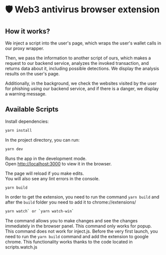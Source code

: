 # 🛡️ Web3 antivirus browser extension
## How it works?

 We inject a script into the user's page, which wraps the user's wallet calls in our proxy wrapper.

Then, we pass the information to another script of ours, which makes a request to our backend service, analyzes the invoked transaction, and returns data about it, including possible detections. We display the analysis results on the user's page.

Additionally, in the background, we check the websites visited by the user for phishing using our backend service, and if there is a danger, we display a warning message.

## Available Scripts

Install dependencies:

```bash
yarn install
```


In the project directory, you can run:

```bash
yarn dev
```

Runs the app in the development mode.\
Open [http://localhost:3000](http://localhost:3000) to view it in the browser.

The page will reload if you make edits.\
You will also see any lint errors in the console.

```bash
yarn build
```

In order to get the extension, you need to run the command `yarn build`
and after the `build` folder you need to add it to chrome://extensions/

```bash
yarn watch` or `yarn watch-win`
```

The command allows you to make changes and see the changes immediately in the browser panel. This command only works for popup. This command does not work for inject.js. Before the very first launch, you need to run the `yarn build` command and add the extension to google chrome.
This functionality works thanks to the code located in scripts.watch.js